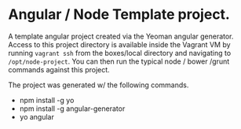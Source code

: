 # Angular / Node Template project.
A template angular project created via the Yeoman angular generator.  Access to this project directory is available inside the Vagrant VM by running `vagrant ssh` from the boxes/local directory and navigating to `/opt/node-project`.  You can then run the typical node / bower /grunt commands against this project.

The project was generated w/ the following commands.

* npm install -g yo
* npm install -g angular-generator
* yo angular

